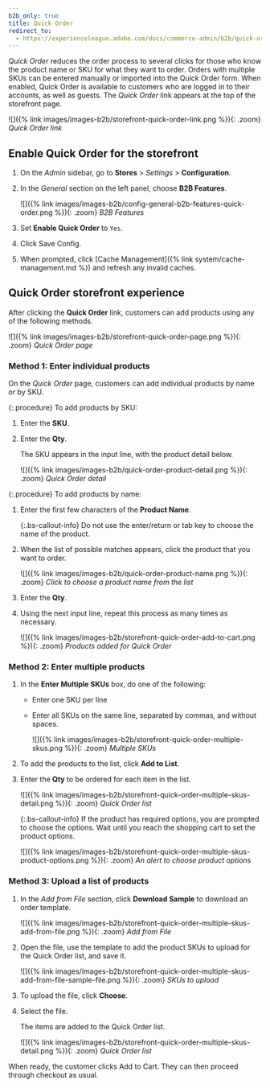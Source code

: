 ```yaml
---
b2b_only: true
title: Quick Order
redirect_to:
  - https://experienceleague.adobe.com/docs/commerce-admin/b2b/quick-order.html
---
```


_Quick Order_ reduces the order process to several clicks for those who know the product name or SKU for what they want to order. Orders with multiple SKUs can be entered manually or imported into the Quick Order form. When enabled, Quick Order is available to customers who are logged in to their accounts, as well as guests. The _Quick Order_ link appears at the top of the storefront page.

![]({% link images/images-b2b/storefront-quick-order-link.png %}){: .zoom}
_Quick Order link_

## Enable Quick Order for the storefront

1. On the _Admin_ sidebar, go to **Stores** > _Settings_ > **Configuration**.

1. In the _General_ section on the left panel, choose **B2B Features**.

   ![]({% link images/images-b2b/config-general-b2b-features-quick-order.png %}){: .zoom}
   _B2B Features_

1. Set **Enable Quick Order** to `Yes`.

1. Click <span class="btn">Save Config</span>.

1. When prompted, click [Cache Management]({% link system/cache-management.md %}) and refresh any invalid caches.

## Quick Order storefront experience

After clicking the **Quick Order** link, customers can add products using any of the following methods.

![]({% link images/images-b2b/storefront-quick-order-page.png %}){: .zoom}
_Quick Order page_
### Method 1: Enter individual products

On the _Quick Order_ page, customers can add individual products by name or by SKU.

{:.procedure}
To add products by SKU:

1. Enter the **SKU**.

1. Enter the **Qty**.

   The SKU appears in the input line, with the product detail below.

   ![]({% link images/images-b2b/quick-order-product-detail.png %}){: .zoom}
   _Quick Order detail_

{:.procedure}
To add products by name:

1. Enter the first few characters of the **Product Name**.

   {:.bs-callout-info}
   Do not use the enter/return or tab key to choose the name of the product.

1. When the list of possible matches appears, click the product that you want to order.

   ![]({% link images/images-b2b/quick-order-product-name.png %}){: .zoom}
   _Click to choose a product name from the list_

1. Enter the **Qty**.

1. Using the next input line, repeat this process as many times as necessary.

   ![]({% link images/images-b2b/storefront-quick-order-add-to-cart.png %}){: .zoom}
   _Products added for Quick Order_

### Method 2: Enter multiple products

1. In the **Enter Multiple SKUs** box, do one of the following:

   - Enter one SKU per line

   - Enter all SKUs on the same line, separated by commas, and without spaces.

      ![]({% link images/images-b2b/storefront-quick-order-multiple-skus.png %}){: .zoom}
      _Multiple SKUs_

1. To add the products to the list, click **Add to List**.

1. Enter the **Qty** to be ordered for each item in the list.

   ![]({% link images/images-b2b/storefront-quick-order-multiple-skus-detail.png %}){: .zoom}
   _Quick Order list_

   {:.bs-callout-info}
   If the product has required options, you are prompted to choose the options. Wait until you reach the shopping cart to set the product options.

   ![]({% link images/images-b2b/storefront-quick-order-multiple-skus-product-options.png %}){: .zoom}
   _An alert to choose product options_

### Method 3: Upload a list of products

1. In the _Add from File_ section, click **Download Sample** to download an order template.

   ![]({% link images/images-b2b/storefront-quick-order-multiple-skus-add-from-file.png %}){: .zoom}
   _Add from File_

1. Open the file, use the template to add the product SKUs to upload for the Quick Order list, and save it.

   ![]({% link images/images-b2b/storefront-quick-order-multiple-skus-add-from-file-sample-file.png %}){: .zoom}
   _SKUs to upload_

1. To upload the file, click **Choose**.

1. Select the file.

   The items are added to the Quick Order list.

   ![]({% link images/images-b2b/storefront-quick-order-multiple-skus-detail.png %}){: .zoom}
   _Quick Order list_

When ready, the customer clicks <span class="btn">Add to Cart</span>. They can then proceed through checkout as usual.
